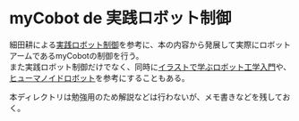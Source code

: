 # myCobot de 実践ロボット制御

細田耕による[実践ロボット制御](https://www.ohmsha.co.jp/book/9784274224300/)を参考に、本の内容から発展して実際にロボットアームであるmyCobotの制御を行う。  
また実践ロボット制御だけでなく、同時に[イラストで学ぶロボット工学入門](https://bookclub.kodansha.co.jp/product?item=0000148224)や、[ヒューマノイドロボット](https://www.amazon.co.jp/%E3%83%92%E3%83%A5%E3%83%BC%E3%83%9E%E3%83%8E%E3%82%A4%E3%83%89%E3%83%AD%E3%83%9C%E3%83%83%E3%83%88-%E6%94%B9%E8%A8%822%E7%89%88-%E6%A2%B6%E7%94%B0-%E7%A7%80%E5%8F%B8/dp/4274226026)を参考にすることもある。

本ディレクトリは勉強用のため解説などは行わないが、メモ書きなどを残しておく。

